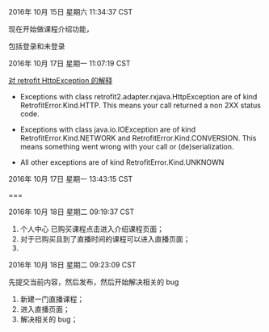 
2016年 10月 15日 星期六 11:34:37 CST

现在开始做课程介绍功能，

包括登录和未登录


2016年 10月 17日 星期一 11:07:19 CST

[对 retrofit HttpException 的解释](http://bytes.babbel.com/en/articles/2016-03-16-retrofit2-rxjava-error-handling.html)

* Exceptions with class retrofit2.adapter.rxjava.HttpException are of
  kind RetrofitError.Kind.HTTP. This means your call returned a non
  2XX status code.
  
* Exceptions with class java.io.IOException are of kind
  RetrofitError.Kind.NETWORK and RetrofitError.Kind.CONVERSION. This
  means something went wrong with your call or (de)serialization.
  
* All other exceptions are of kind RetrofitError.Kind.UNKNOWN

2016年 10月 17日 星期一 13:43:15 CST


===

2016年 10月 18日 星期二 09:19:37 CST

1. 个人中心 已购买课程点击进入介绍课程页面；
2. 对于已购买且到了直播时间的课程可以进入直播页面；
3. 

2016年 10月 18日 星期二 09:23:09 CST

先提交当前内容，然后发布，然后开始解决相关的 bug

1. 新建一门直播课程；
2. 进入直播页面；
3. 解决相关的 bug；









